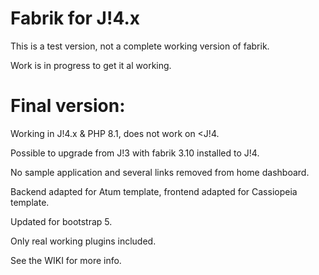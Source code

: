 Fabrik for J!4.x
================

This is a test version, not a complete working version of fabrik.

Work is in progress to get it al working.

Final version:
================

Working in J!4.x & PHP 8.1, does not work on <J!4.

Possible to upgrade from J!3 with fabrik 3.10 installed to J!4.

No sample application and several links removed from home dashboard.

Backend adapted for Atum template, frontend adapted for Cassiopeia template.

Updated for bootstrap 5.

Only real working plugins included.



See the WIKI for more info.
